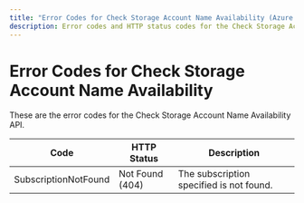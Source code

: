```yaml
---
title: "Error Codes for Check Storage Account Name Availability (Azure Storage)"
description: Error codes and HTTP status codes for the Check Storage Account Name Availability operation.
---
```

# Error Codes for Check Storage Account Name Availability

These are the error codes for the Check Storage Account Name Availability API.

| Code                 | HTTP Status     | Description                             |
|----------------------|-----------------|-----------------------------------------|
| SubscriptionNotFound | Not Found (404) | The subscription specified is not found.|